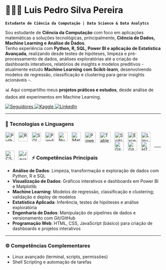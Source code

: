 # 👨🏻‍💻 Luis Pedro Silva Pereira

**`Estudante de Ciência da Computação | Data Science & Data Analytcs`**

Sou estudante de **Ciência da Computação** com foco em aplicações matemáticas a soluções tecnológicas, principalmente, **Ciência de Dados, Machine Learning e Análise de Dados**.  
Tenho experiência com **Python, R, SQL, Power BI e aplicação de Estatística Avançada**, realizando desde  testes de hipóteses, limpeza e pré-processamento de dados, análises exploratórias
até a criação de dashboards interativos, relatórios de insights e modelos preditivos - atualmente estudo **Machine Learning com Scikit-learn**, desenvolvendo modelos de regressão, classificação e clustering para gerar insights acionáveis -.

📊 Aqui compartilho meus **projetos práticos e estudos**, desde análise de dados até experimentos em Machine Learning.

<p align="left">
    <!-- GitHub -->
    <a href="https://github.com/luispedro-sl?tab=followers" target="_blank">
        <img 
            alt="Seguidores" 
            title="Me siga no GitHub" 
            src="https://custom-icon-badges.demolab.com/github/followers/luispedro-sl?color=236ad3&labelColor=1155ba&style=for-the-badge&logo=github&label=Seguidores&logoColor=white"
        />
    </a>
<!-- Kaggle -->
    <a href="https://www.kaggle.com/luispedro2004" target="_blank">
        <img 
            alt="Kaggle" 
            title="Meus projetos no Kaggle" 
            src="https://custom-icon-badges.demolab.com/badge/-Kaggle-20BEFF?style=for-the-badge&logo=kaggle&logoColor=white"
        />
    </a>
 <!-- LinkedIn -->
    <a href="https://www.linkedin.com/in/luis-pedro-silva-pereira-aa553a376/" target="_blank" rel="noopener">
        <img 
            alt="LinkedIn" 
            title="Meu perfil no LinkedIn" 
            src="https://custom-icon-badges.demolab.com/badge/-LinkedIn-0A66C2?style=for-the-badge&logo=linkedin&logoColor=white"
        />
    </a>
</p>

---

### 🤖 Tecnologias e Linguagens

<img align="left" alt="Python" title="Python" width="30px" style="padding-right: 10px;" src="https://cdn.jsdelivr.net/gh/devicons/devicon@latest/icons/python/python-original.svg" />
<img align="left" alt="R" title="R" width="30px" style="padding-right: 10px;" src="https://cdn.jsdelivr.net/gh/devicons/devicon@latest/icons/r/r-original.svg" />
<img align="left" alt="SQL" title="SQL" width="30px" style="padding-right: 10px;" src="https://cdn.jsdelivr.net/gh/devicons/devicon@latest/icons/mysql/mysql-original.svg" />
<img align="left" alt="Pandas" title="Pandas" width="30px" style="padding-right: 10px;" src="https://pandas.pydata.org/static/img/pandas_mark.svg" />
<img align="left" alt="Numpy" title="NumPy" width="30px" style="padding-right: 10px;" src="https://cdn.jsdelivr.net/gh/devicons/devicon/icons/numpy/numpy-original.svg" />
<img align="left" alt="Matplotlib" title="Matplotlib" width="30px" style="padding-right: 10px;" src="https://upload.wikimedia.org/wikipedia/commons/8/84/Matplotlib_icon.svg" />
<img align="left" alt="Power BI" title="Power BI" width="35px" style="padding-right:10px;" src="https://cdn.worldvectorlogo.com/logos/power-bi.svg" />
<img align="left" alt="Tableau" title="Tableau" width="35px" style="padding-right:10px;" src="https://cdn.worldvectorlogo.com/logos/tableau-software.svg" />
<img align="left" alt="Scikit-learn" title="Scikit-learn" width="30px" style="padding-right:10px;" src="https://upload.wikimedia.org/wikipedia/commons/0/05/Scikit_learn_logo_small.svg" />
<img align="left" alt="Excel" title="Excel" width="30px" style="padding-right: 10px;" src="https://cdn-icons-png.flaticon.com/512/732/732220.png" />
<img align="left" alt="Linux" title="Linux" width="30px" style="padding-right: 10px;" src="https://cdn.jsdelivr.net/gh/devicons/devicon@latest/icons/linux/linux-original.svg" />
<img align="left" alt="Git" title="Git" width="30px" style="padding-right: 10px;" src="https://cdn.jsdelivr.net/gh/devicons/devicon/icons/git/git-original.svg" />
<img align="left" alt="GitHub" title="GitHub" width="30px" style="padding-right: 10px;" src="https://cdn.jsdelivr.net/gh/devicons/devicon/icons/github/github-original.svg" />
<img align="left" alt="HTML5" title="HTML5" width="30px" style="padding-right: 10px;" src="https://cdn.jsdelivr.net/gh/devicons/devicon/icons/html5/html5-original.svg" />
<img align="left" alt="CSS3" title="CSS3" width="30px" style="padding-right: 10px;" src="https://cdn.jsdelivr.net/gh/devicons/devicon/icons/css3/css3-original.svg" />
<img align="left" alt="JavaScript" title="JavaScript" width="30px" style="padding-right: 10px;" src="https://cdn.jsdelivr.net/gh/devicons/devicon/icons/javascript/javascript-original.svg" />


<br/>
<br/>

---

### ⚡ Competências Principais

- **Análise de Dados**: Limpeza, transformação e exploração de dados com Python, R e SQL  
- **Visualização de Dados**: Gráficos interativos e dashboards em Power BI e Matplotlib  
- **Machine Learning**: Modelos de regressão, classificação e clustering; validação e deploy de modelos  
- **Estatística Aplicada**: Inferência, testes de hipóteses e análise exploratória  
- **Engenharia de Dados**: Manipulação de pipelines de dados e versionamento com Git/GitHub  
- **Programação Web**: HTML, CSS, JavaScript (básico) para criação de dashboards e projetos interativos

---

### ⚙️ Competências Complementares

- Linux avançado (terminal, scripts, permissões)  
- Shell Scripting e automação de tarefas  

